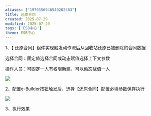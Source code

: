 ```yaml
---
aliases: ["1970556946540202383"]
title: 还原合同
created: 2025-07-29
modified: 2025-07-29
tags: ['ESB中心']
theme: ESB中心
---
```


1、【 还原合同】组件实现触发动作流后从回收站还原已被删除的合同数据

选择合同：固定值选择合同或动态赋值选择上下文参数

操作人员：可固定一人有权限新建，可以动态赋值一人

![](https://myhelpdoc.oss-cn-heyuan.aliyuncs.com/mdimages/960a9d8323a052559e16a8d61f84096f.jpg)

2、配置e-Builder按钮触发后，选择【还原合同】配置必填参数保存执行

![](https://myhelpdoc.oss-cn-heyuan.aliyuncs.com/mdimages/89fa164615d65e032cf6f798fb7fb4c1.jpg)

3、执行效果

